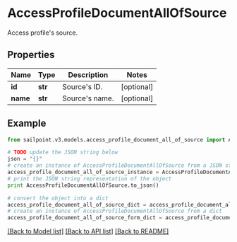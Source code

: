 # AccessProfileDocumentAllOfSource

Access profile's source.

## Properties

Name | Type | Description | Notes
------------ | ------------- | ------------- | -------------
**id** | **str** | Source&#39;s ID. | [optional] 
**name** | **str** | Source&#39;s name. | [optional] 

## Example

```python
from sailpoint.v3.models.access_profile_document_all_of_source import AccessProfileDocumentAllOfSource

# TODO update the JSON string below
json = "{}"
# create an instance of AccessProfileDocumentAllOfSource from a JSON string
access_profile_document_all_of_source_instance = AccessProfileDocumentAllOfSource.from_json(json)
# print the JSON string representation of the object
print AccessProfileDocumentAllOfSource.to_json()

# convert the object into a dict
access_profile_document_all_of_source_dict = access_profile_document_all_of_source_instance.to_dict()
# create an instance of AccessProfileDocumentAllOfSource from a dict
access_profile_document_all_of_source_form_dict = access_profile_document_all_of_source.from_dict(access_profile_document_all_of_source_dict)
```
[[Back to Model list]](../README.md#documentation-for-models) [[Back to API list]](../README.md#documentation-for-api-endpoints) [[Back to README]](../README.md)


